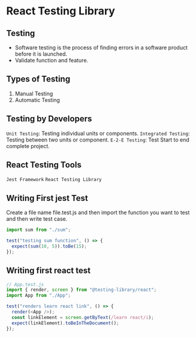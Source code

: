 # React Testing Library

## Testing

- Software testing is the process of finding errors in a software product before it is launched.
- Validate function and feature.

## Types of Testing

1. Manual Testing
2. Automatic Testing

## Testing by Developers

`Unit Testing`: Testing individual units or components.
`Integrated Testing`: Testing between two units or component.
`E-2-E Testing`: Test Start to end complete project.

## React Testing Tools

`Jest Framework`
`React Testing Library`

## Writing First jest Test

Create a file name file.test.js and then import the function you want to test and then write test case.

```js
import sum from "./sum";

test("testing sum function", () => {
  expect(sum(10, 5)).toBe(15);
});
```

## Writing first react test

```js
// App.test.js
import { render, screen } from "@testing-library/react";
import App from "./App";

test("renders learn react link", () => {
  render(<App />);
  const linkElement = screen.getByText(/learn react/i);
  expect(linkElement).toBeInTheDocument();
});
```
